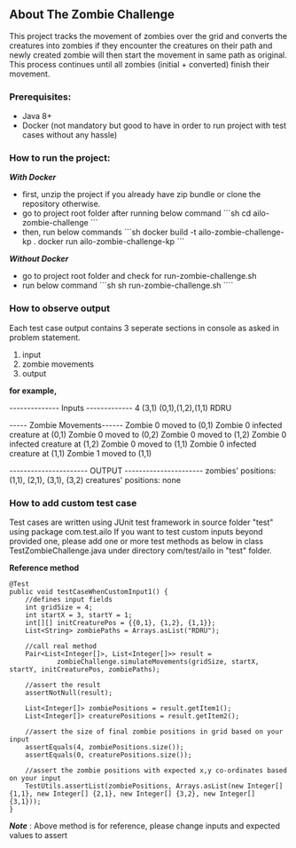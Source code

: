 ## About The Zombie Challenge
This project tracks the movement of zombies over the grid and converts the creatures into zombies if they encounter the creatures on their path and newly created zombie will then start the movement in same path as original. This process continues until all zombies (initial + converted) finish their movement.

### Prerequisites:
- Java 8+
- Docker (not mandatory but good to have in order to run project with test cases without any hassle)

### How to run the project:
***With Docker***
<ul>
	<li>first, unzip the project if you already have zip bundle or clone the repository otherwise.</li>
	<li>go to project root folder after running below command
		```sh
	   cd ailo-zombie-challenge
	   ```
	</li>
	<li>then, run below commands
		```sh
	   docker build -t ailo-zombie-challenge-kp .
	   docker run ailo-zombie-challenge-kp
	   ```
	</li>
</ul>

***Without Docker***
<ul>
	<li>go to project root folder and check for run-zombie-challenge.sh</li>
	<li>run below command 
	  ```sh 
	  sh run-zombie-challenge.sh
	  ````
	</li>
</ul>

### How to observe output
Each test case output contains 3 seperate sections in console as asked in problem statement.
1. input
2. zombie movements
3. output

**for example,**

-------------- Inputs -------------
4
(3,1)
(0,1),(1,2),(1,1)
RDRU

----- Zombie Movements------
Zombie 0 moved to (0,1)
Zombie 0 infected creature at (0,1)
Zombie 0 moved to (0,2)
Zombie 0 moved to (1,2)
Zombie 0 infected creature at (1,2)
Zombie 0 moved to (1,1)
Zombie 0 infected creature at (1,1)
Zombie 1 moved to (1,1)

----------------------  OUTPUT  ----------------------
zombies' positions:
(1,1), (2,1), (3,1), (3,2)
creatures' positions:
none

### How to add custom test case
Test cases are written using JUnit test framework in source folder "test" using package com.test.ailo
If you want to test custom inputs beyond provided one, please add one or more test methods as below in class TestZombieChallenge.java under directory com/test/ailo in "test" folder.

**Reference method**

    @Test
	public void testCaseWhenCustomInput1() {
	    //defines input fields
		int gridSize = 4;
		int startX = 3, startY = 1;
		int[][] initCreaturePos = {{0,1}, {1,2}, {1,1}};
		List<String> zombiePaths = Arrays.asList("RDRU");
		
		//call real method
		Pair<List<Integer[]>, List<Integer[]>> result = 
				zombieChallenge.simulateMovements(gridSize, startX, startY, initCreaturePos, zombiePaths);
				
		//assert the result
		assertNotNull(result);
		
		List<Integer[]> zombiePositions = result.getItem1();
		List<Integer[]> creaturePositions = result.getItem2();
		
		//assert the size of final zombie positions in grid based on your input
		assertEquals(4, zombiePositions.size());
		assertEquals(0, creaturePositions.size());

        //assert the zombie positions with expected x,y co-ordinates based on your input
		TestUtils.assertList(zombiePositions, Arrays.asList(new Integer[] {1,1}, new Integer[] {2,1}, new Integer[] {3,2}, new Integer[] {3,1}));
	}

***Note*** : Above method is for reference, please change inputs and expected values to assert
